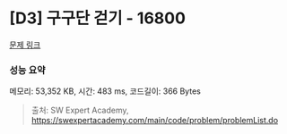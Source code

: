 # [D3] 구구단 걷기 - 16800 

[문제 링크](https://swexpertacademy.com/main/code/problem/problemDetail.do?contestProbId=AYaf9W8afyMDFAQ9) 

### 성능 요약

메모리: 53,352 KB, 시간: 483 ms, 코드길이: 366 Bytes



> 출처: SW Expert Academy, https://swexpertacademy.com/main/code/problem/problemList.do